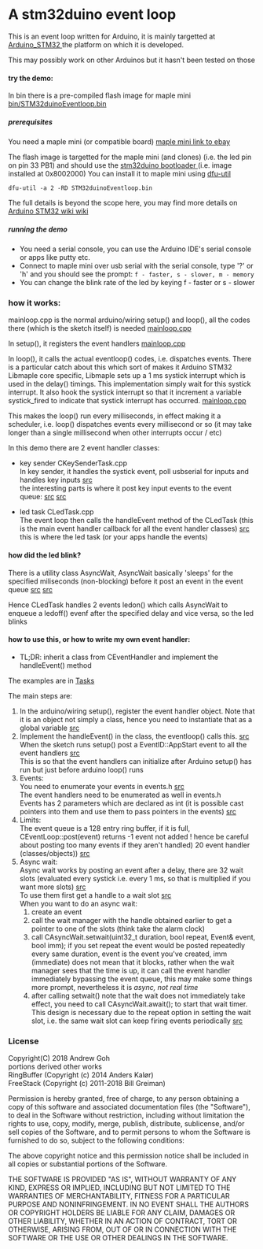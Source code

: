 # A stm32duino event loop
This is an event loop written for Arduino, it is mainly targetted at 
[ Arduino_STM32 ]( https://github.com/rogerclarkmelbourne/Arduino_STM32 ) the platform on which it is developed.

This may possibly work on other Arduinos but it hasn't been tested on those

#### try the demo:
In bin there is a pre-compiled flash image for maple mini 
[ bin/STM32duinoEventloop.bin ]( https://github.com/ag88/stm32duino-eventloop/tree/master/bin )
##### prerequisites
You need a maple mini (or compatible board)
[ maple mini ]( https://www.leaflabs.com/maple/ )
[ link to ebay  ]( https://www.ebay.com/sch/i.html?_from=R40&_nkw=maple+mini&_sacat=0 )

The flash image is targetted for the maple mini (and clones) (i.e. the led pin on pin 33 PB1) and should use the [ stm32duino bootloader ]( https://github.com/rogerclarkmelbourne/STM32duino-bootloader ) (i.e. image installed at 0x8002000)
You can install it to maple mini using [ dfu-util ]( http://dfu-util.sourceforge.net/ )

` dfu-util -a 2 -RD STM32duinoEventloop.bin `

The full details is beyond the scope here, you may find more details on 
[ Arduino STM32 wiki ](https://github.com/rogerclarkmelbourne/Arduino_STM32/wiki/Installation)
[wiki](http://wiki.stm32duino.com/index.php?title=Installation)

##### running the demo
* You need a serial console, you can use the Arduino IDE's serial console or apps like putty etc.
* Connect to maple mini over usb serial with the serial console, type '?' or 'h' and you should see the prompt:
`f - faster, s - slower, m - memory`
* You can change the blink rate of the led by keying f - faster or s - slower

### how it works:

mainloop.cpp is the normal arduino/wiring setup() and loop(), all the codes there (which is the sketch itself) is needed
[mainloop.cpp](https://github.com/ag88/stm32duino-eventloop/blob/master/src/mainloop.cpp)

In setup(), it registers the event handlers
[mainloop.cpp](https://github.com/ag88/stm32duino-eventloop/blob/master/src/mainloop.cpp#L38)

In loop(), it calls the actual eventloop() codes, i.e. dispatches events. 
There is a particular catch about this which sort of makes it Arduino STM32 Libmaple core specific, Libmaple sets up a 1 ms systick interrupt which is used in the delay() timings. This implementation simply wait for this systick interrupt. It also hook the systick interrupt so that it increment a variable systick_fired to indicate that systick interrupt has occurred. [mainloop.cpp](https://github.com/ag88/stm32duino-eventloop/blob/master/src/mainloop.cpp#L78)

This makes the loop() run every milliseconds, in effect making it a scheduler, i.e. loop() dispatches events every millisecond or so (it may take longer than a single millisecond when other interrupts occur / etc)

In this demo there are 2 event handler classes:
* key sender  CKeySenderTask.cpp  
In key sender, it handles the systick event, poll usbserial for inputs and handles key inputs
[src](https://github.com/ag88/stm32duino-eventloop/blob/master/src/tasks/CKeySenderTask.cpp#L18)  
the interesting parts is where it post key input events to the event queue:
[src](https://github.com/ag88/stm32duino-eventloop/blob/master/src/tasks/CKeySenderTask.cpp#L58)
[src](https://github.com/ag88/stm32duino-eventloop/blob/master/src/tasks/CKeySenderTask.cpp#L97)

* led task CLedTask.cpp  
The event loop then calls the handleEvent method of the CLedTask (this is the main event handler callback for all the event handler classes)
[src](https://github.com/ag88/stm32duino-eventloop/blob/master/src/tasks/CLedTask.cpp#L29)  
this is where the led task (or your apps handle the events)

#### how did the led blink?
There is a utility class AsyncWait, AsyncWait basically 'sleeps' for the specified miliseconds (non-blocking) before it post an event in the event queue
[src](https://github.com/ag88/stm32duino-eventloop/blob/a80b09a7551616377ce280455e5279dba21da116/src/tasks/CLedTask.cpp#L67)
[src](https://github.com/ag88/stm32duino-eventloop/blob/master/src/eventloop/ASyncWait.h#L34)

Hence CLedTask handles 2 events ledon() which calls AsyncWait to enqueue a ledoff() evenf after the specified delay and vice versa, so the led blinks  

#### how to use this, or how to write my own event handler:
* TL;DR: inherit a class from CEventHandler and implement the handleEvent() method

The examples are in [ Tasks ](https://github.com/ag88/stm32duino-eventloop/tree/master/src/tasks)

The main steps are:
1. In the arduino/wiring setup(), register the event handler object. Note that it is an object not simply a class, hence you need to instantiate that as a global variable 
[src](https://github.com/ag88/stm32duino-eventloop/blob/master/src/mainloop.cpp#L38)
2. Implement the handleEvent() in the class, the eventloop() calls this. 
[src](https://github.com/ag88/stm32duino-eventloop/blob/master/src/tasks/CLedTask.cpp#L29)  
When the sketch runs setup() post a EventID::AppStart event to all the event handlers
[src](https://github.com/ag88/stm32duino-eventloop/blob/a80b09a7551616377ce280455e5279dba21da116/src/mainloop.cpp#L49)  
This is so that the event handlers can initialize after Arduino setup() has run but just before arduino loop() runs
3. Events:  
You need to enumerate your events in events.h
[src](https://github.com/ag88/stm32duino-eventloop/blob/a80b09a7551616377ce280455e5279dba21da116/src/eventloop/Event.h#L11)  
The event handlers need to be enumerated as well in events.h  
Events has 2 parameters which are declared as int (it is possible cast pointers into them and use them to pass pointers in the events)
[src](https://github.com/ag88/stm32duino-eventloop/blob/master/src/eventloop/Event.h#L47)
4. Limits:  
The event queue is a 128 entry ring buffer, if it is full, CEventLoop::post(event) returns -1 event not added ! hence be careful about posting too many events if they aren't handled)
20 event handler (classes/objects))
[src](https://github.com/ag88/stm32duino-eventloop/blob/a80b09a7551616377ce280455e5279dba21da116/src/eventloop/EventLoop.h#L12)
5. Async wait:  
Async wait works by posting an event after a delay, there are 32 wait slots (evaluated every systick i.e. every 1 ms, so that is multiplied if you want more slots)
[src](https://github.com/ag88/stm32duino-eventloop/blob/master/src/eventloop/ASyncWait.h)  
To use them first get a handle to a wait slot
[src](https://github.com/ag88/stm32duino-eventloop/blob/a80b09a7551616377ce280455e5279dba21da116/src/tasks/CLedTask.cpp#L60)  
When you want to do an async wait:
   1. create an event
   2. call the wait manager with the handle obtained earlier to get a pointer to one of the slots (think take the alarm clock)
   3. call CAsyncWait.setwait(uint32_t duration, bool repeat, Event& event, bool imm);
if you set repeat the event would be posted repeatedly every same duration, event is the event you've created, imm (immediate) does not mean that it blocks, rather when the wait manager sees that the time is up, it can call the event handler immediately bypassing the event queue, this may make some things more prompt, nevertheless it is *async, not real time*
   4. after calling setwait() note that the wait does not immediately take effect, you need to call CAsyncWait.await(); to start that wait timer. This design is necessary due to the repeat option in setting the wait slot, i.e. the same wait slot can keep firing events periodically
[src](https://github.com/ag88/stm32duino-eventloop/blob/a80b09a7551616377ce280455e5279dba21da116/src/tasks/CLedTask.cpp#L72)


### License
Copyright(C) 2018 Andrew Goh  
portions derived other works   
RingBuffer (Copyright (c) 2014 Anders Kalør)  
FreeStack (Copyright (c) 2011-2018 Bill Greiman)  

Permission is hereby granted, free of charge, to any person obtaining a copy of
this software and associated documentation files (the "Software"), to deal in
the Software without restriction, including without limitation the rights to
use, copy, modify, merge, publish, distribute, sublicense, and/or sell copies of
the Software, and to permit persons to whom the Software is furnished to do so,
subject to the following conditions:

The above copyright notice and this permission notice shall be included in all
copies or substantial portions of the Software.

THE SOFTWARE IS PROVIDED "AS IS", WITHOUT WARRANTY OF ANY KIND, EXPRESS OR
IMPLIED, INCLUDING BUT NOT LIMITED TO THE WARRANTIES OF MERCHANTABILITY, FITNESS
FOR A PARTICULAR PURPOSE AND NONINFRINGEMENT. IN NO EVENT SHALL THE AUTHORS OR
COPYRIGHT HOLDERS BE LIABLE FOR ANY CLAIM, DAMAGES OR OTHER LIABILITY, WHETHER
IN AN ACTION OF CONTRACT, TORT OR OTHERWISE, ARISING FROM, OUT OF OR IN
CONNECTION WITH THE SOFTWARE OR THE USE OR OTHER DEALINGS IN THE SOFTWARE.